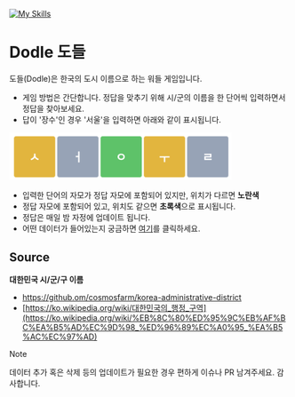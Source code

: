 [![My Skills](https://skillicons.dev/icons?i=js,react,vite,tailwind)](https://skillicons.dev)
# Dodle 도들

도들(Dodle)은 한국의 도시 이름으로 하는 워들 게임입니다.

- 게임 방법은 간단합니다. 정답을 맞추기 위해 시/군의 이름을 한 단어씩 입력하면서 정답을 찾아보세요.
- 답이 '장수'인 경우 '서울'을 입력하면 아래와 같이 표시됩니다.

<img src="src/assets/info.png" width="400"/>

- 입력한 단어의 자모가 정답 자모에 포함되어 있지만, 위치가 다르면 **노란색**
- 정답 자모에 포함되어 있고, 위치도 같으면 **초록색**으로 표시됩니다.
- 정답은 매일 밤 자정에 업데이트 됩니다.
- 어떤 데이터가 들어있는지 궁금하면 [여기](https://raw.githubusercontent.com/karpitony/dodle/main/src/assets/data.json)를 클릭하세요.

## Source
**대한민국 시/군/구 이름**
-  https://github.om/cosmosfarm/korea-administrative-district
- [https://ko.wikipedia.org/wiki/대한민국의_행정_구역](https://ko.wikipedia.org/wiki/%EB%8C%80%ED%95%9C%EB%AF%BC%EA%B5%AD%EC%9D%98_%ED%96%89%EC%A0%95_%EA%B5%AC%EC%97%AD)

> [!NOTE]
> 데이터 추가 혹은 삭제 등의 업데이트가 필요한 경우 편하게 이슈나 PR 남겨주세요. 감사합니다.

